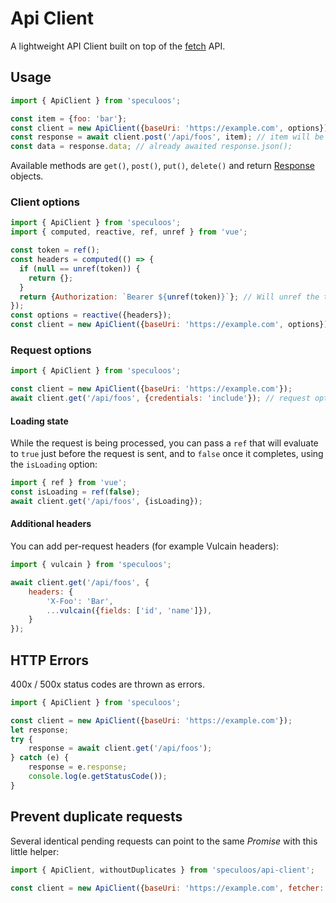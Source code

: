 # Api Client

A lightweight API Client built on top of the [fetch](https://developer.mozilla.org/docs/Web/API/Fetch_API) API.

## Usage

```javascript
import { ApiClient } from 'speculoos';

const item = {foo: 'bar'};
const client = new ApiClient({baseUri: 'https://example.com', options});
const response = await client.post('/api/foos', item); // item will be json encoded
const data = response.data; // already awaited response.json();
```

Available methods are `get()`, `post()`, `put()`, `delete()`
and return [Response](https://developer.mozilla.org/docs/Web/API/Response) objects.

### Client options

```javascript
import { ApiClient } from 'speculoos';
import { computed, reactive, ref, unref } from 'vue';

const token = ref();
const headers = computed(() => {
  if (null == unref(token)) {
    return {};
  }
  return {Authorization: `Bearer ${unref(token)}`}; // Will unref the token at request time
});
const options = reactive({headers});
const client = new ApiClient({baseUri: 'https://example.com', options});
```


### Request options

```javascript
import { ApiClient } from 'speculoos';

const client = new ApiClient({baseUri: 'https://example.com'});
await client.get('/api/foos', {credentials: 'include'}); // request options are merged with client options.
```

#### Loading state

While the request is being processed, you can pass a `ref` that will evaluate to `true`
just before the request is sent, and to `false` once it completes, using the `isLoading` option:

```javascript
import { ref } from 'vue';
const isLoading = ref(false);
await client.get('/api/foos', {isLoading});
```

#### Additional headers

You can add per-request headers (for example Vulcain headers):

```javascript
import { vulcain } from 'speculoos';

await client.get('/api/foos', {
    headers: {
        'X-Foo': 'Bar',
        ...vulcain({fields: ['id', 'name']}),
    }
});
```

## HTTP Errors

400x / 500x status codes are thrown as errors.

```javascript
import { ApiClient } from 'speculoos';

const client = new ApiClient({baseUri: 'https://example.com'});
let response;
try {
    response = await client.get('/api/foos');
} catch (e) {
    response = e.response;
    console.log(e.getStatusCode());
}
```

## Prevent duplicate requests

Several identical pending requests can point to the same _Promise_ with this little helper:

```javascript
import { ApiClient, withoutDuplicates } from 'speculoos/api-client';

const client = new ApiClient({baseUri: 'https://example.com', fetcher: withoutDuplicates()});
```
